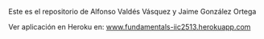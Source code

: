 Este es el repositorio de Alfonso Valdés Vásquez y Jaime González Ortega

Ver aplicación en Heroku en: www.fundamentals-iic2513.herokuapp.com